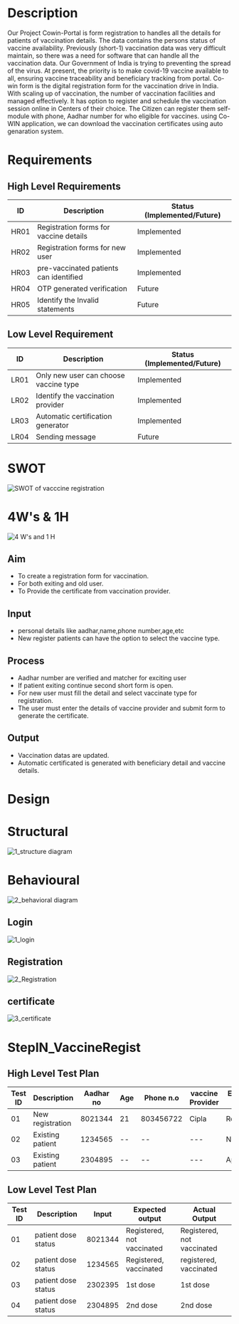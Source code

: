# Description
   Our Project Cowin-Portal is  form registration to handles all the details  for patients of vaccination details. The data contains the persons status of vaccine availability. Previously (short-1) vaccination data was very difficult maintain, so there was a need for software that can handle all the vaccination data. Our Government of India is trying to preventing the spread of the virus. At present, the priority is to make  covid-19 vaccine available to all, ensuring vaccine traceability and beneficiary tracking from portal. Co-win form is the digital registration form for the vaccination drive in India. With scaling up of vaccination, the number of vaccination facilities and managed effectively. It has option to register and schedule the vaccination session online in Centers of their choice. The Citizen can register them self-module with phone, Aadhar number for who eligible for vaccines. using Co-WIN application, we can download the vaccination certificates using auto genaration system.

# Requirements
## High Level Requirements
| ID | Description | Status (Implemented/Future) |
| --- | --- | --- |
| HR01 | Registration forms for vaccine details   | Implemented |
| HR02 | Registration forms for new  user | Implemented |
| HR03 | pre-vaccinated patients can identified | Implemented |
| HR04 | OTP generated verification | Future |
| HR05 | Identify the Invalid statements | Future |


## Low Level Requirement
| ID | Description | Status (Implemented/Future) |
| --- | --- | --- |
| LR01 | Only new user can choose vaccine type | Implemented |
| LR02 | Identify the  vaccination provider | Implemented |
| LR03 | Automatic certification generator | Implemented |
| LR04 | Sending message | Future |

# SWOT
  ![SWOT of vacccine registration](https://github.com/rajprasanth27k/M1_COWIN-PORTAL_UTI/blob/b332d0c9ff5cc7a40af651dc028259f600ab6773/1_Requirements/SWOT%20of%20vacccine%20registration.jpg)
# 4W's & 1H
 ![4 W's and 1 H](https://github.com/rajprasanth27k/M1_COWIN-PORTAL_UTI/blob/ad903af11ad37efce107c15e852f363a3933e3d5/1_Requirements/4%20W's%20and%201%20H.jpg)

## Aim
*  To create a registration form for vaccination.
*  For both exiting and old user.
*  To Provide the certificate from vaccination provider.
## Input
* personal details like aadhar,name,phone number,age,etc
* New register patients can have the option to select the vaccine type.
## Process
* Aadhar number are verified and matcher for exciting user
* If patient exiting continue second short form is open.
* For new user must fill the detail and select vaccinate type for registration.
* The user must enter the details of vaccine provider and submit form to generate the certificate.

## Output
* Vaccination datas are updated.
* Automatic certificated is generated with beneficiary detail and vaccine details. 

# Design
  # Structural
   ![1_structure diagram](https://github.com/rajprasanth27k/M1_COWIN-PORTAL_UTI/blob/96a81d566a3f85af9a474fac946a9ad571b06c1d/2_Architecture/1_structure%20diagram.png)
  
  # Behavioural
   ![2_behavioral diagram](https://github.com/rajprasanth27k/M1_COWIN-PORTAL_UTI/blob/96a81d566a3f85af9a474fac946a9ad571b06c1d/2_Architecture/2_behavioral%20diagram.jpg)


## Login 
   ![1_login](https://github.com/rajprasanth27k/M1_COWIN-PORTAL_UTI/blob/8218cf382b4284d0485d700459bb586299cc9136/6_Image%20and%20videos/1_login.PNG)
   
## Registration 
   ![2_Registration](https://github.com/rajprasanth27k/M1_COWIN-PORTAL_UTI/blob/8218cf382b4284d0485d700459bb586299cc9136/6_Image%20and%20videos/2_Registration.PNG)
   
## certificate
   ![3_certificate](https://github.com/rajprasanth27k/M1_COWIN-PORTAL_UTI/blob/8218cf382b4284d0485d700459bb586299cc9136/6_Image%20and%20videos/3_certificate.PNG)




# StepIN_VaccineRegist
## High Level Test Plan
| Test ID | Description | Aadhar no | Age | Phone n.o | vaccine Provider |  Expected output | Actual Output |
| --- | ------ | --- | --- | --- |----|--------|--------|
| 01 | New registration  |8021344 | 21 | 803456722 | Cipla | Registered | Registerd | 
| 02 | Existing  patient | 1234565 | -- | -- |--- | Not found | Not found| 
| 03 | Existing  patient | 2304895 | -- | -- |--- | Apollo | found | found | 

## Low Level Test Plan
| Test ID | Description | Input | Expected output | Actual Output |
| --- | --- | --- | --- | --- |
| 01 | patient dose status | 8021344  | Registered, not vaccinated | Registered, not vaccinated |
| 02 | patient  dose status | 1234565  | Registered, vaccinated| registered, vaccinated |
| 03 | patient  dose status  |  2302395 | 1st dose | 1st dose |
| 04 | patient  dose status  |  2304895 | 2nd dose | 2nd dose |




